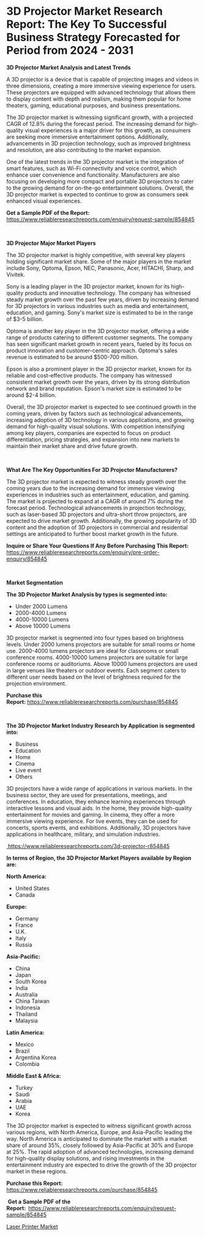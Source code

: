 <p><h1>3D Projector Market Research Report: The Key To Successful Business Strategy Forecasted for Period from 2024 - 2031</h1></p><p><strong>3D Projector Market Analysis and Latest Trends</strong></p>
<p><p>A 3D projector is a device that is capable of projecting images and videos in three dimensions, creating a more immersive viewing experience for users. These projectors are equipped with advanced technology that allows them to display content with depth and realism, making them popular for home theaters, gaming, educational purposes, and business presentations.</p><p>The 3D projector market is witnessing significant growth, with a projected CAGR of 12.8% during the forecast period. The increasing demand for high-quality visual experiences is a major driver for this growth, as consumers are seeking more immersive entertainment options. Additionally, advancements in 3D projection technology, such as improved brightness and resolution, are also contributing to the market expansion.</p><p>One of the latest trends in the 3D projector market is the integration of smart features, such as Wi-Fi connectivity and voice control, which enhance user convenience and functionality. Manufacturers are also focusing on developing more compact and portable 3D projectors to cater to the growing demand for on-the-go entertainment solutions. Overall, the 3D projector market is expected to continue to grow as consumers seek enhanced visual experiences.</p></p>
<p><strong>Get a Sample PDF of the Report:&nbsp;</strong> <a href="https://www.reliableresearchreports.com/enquiry/request-sample/854845">https://www.reliableresearchreports.com/enquiry/request-sample/854845</a></p>
<p>&nbsp;</p>
<p><strong>3D Projector Major Market Players</strong></p>
<p><p>The 3D projector market is highly competitive, with several key players holding significant market share. Some of the major players in the market include Sony, Optoma, Epson, NEC, Panasonic, Acer, HITACHI, Sharp, and Vivitek.</p><p>Sony is a leading player in the 3D projector market, known for its high-quality products and innovative technology. The company has witnessed steady market growth over the past few years, driven by increasing demand for 3D projectors in various industries such as media and entertainment, education, and gaming. Sony's market size is estimated to be in the range of $3-5 billion.</p><p>Optoma is another key player in the 3D projector market, offering a wide range of products catering to different customer segments. The company has seen significant market growth in recent years, fueled by its focus on product innovation and customer-centric approach. Optoma's sales revenue is estimated to be around $500-700 million.</p><p>Epson is also a prominent player in the 3D projector market, known for its reliable and cost-effective products. The company has witnessed consistent market growth over the years, driven by its strong distribution network and brand reputation. Epson's market size is estimated to be around $2-4 billion.</p><p>Overall, the 3D projector market is expected to see continued growth in the coming years, driven by factors such as technological advancements, increasing adoption of 3D technology in various applications, and growing demand for high-quality visual solutions. With competition intensifying among key players, companies are expected to focus on product differentiation, pricing strategies, and expansion into new markets to maintain their market share and drive future growth.</p></p>
<p>&nbsp;</p>
<p><strong>What Are The Key Opportunities For 3D Projector Manufacturers?</strong></p>
<p><p>The 3D projector market is expected to witness steady growth over the coming years due to the increasing demand for immersive viewing experiences in industries such as entertainment, education, and gaming. The market is projected to expand at a CAGR of around 7% during the forecast period. Technological advancements in projection technology, such as laser-based 3D projectors and ultra-short throw projectors, are expected to drive market growth. Additionally, the growing popularity of 3D content and the adoption of 3D projectors in commercial and residential settings are anticipated to further boost market growth in the future.</p></p>
<p><strong>Inquire or Share Your Questions If Any Before Purchasing This Report:</strong> <a href="https://www.reliableresearchreports.com/enquiry/pre-order-enquiry/854845">https://www.reliableresearchreports.com/enquiry/pre-order-enquiry/854845</a></p>
<p>&nbsp;</p>
<p><strong>Market Segmentation</strong></p>
<p><strong>The 3D Projector Market Analysis by types is segmented into:</strong></p>
<p><ul><li>Under 2000 Lumens</li><li>2000-4000 Lumens</li><li>4000-10000 Lumens</li><li>Above 10000 Lumens</li></ul></p>
<p><p>3D projector market is segmented into four types based on brightness levels. Under 2000 lumens projectors are suitable for small rooms or home use. 2000-4000 lumens projectors are ideal for classrooms or small conference rooms. 4000-10000 lumens projectors are suitable for large conference rooms or auditoriums. Above 10000 lumens projectors are used in large venues like theaters or outdoor events. Each segment caters to different user needs based on the level of brightness required for the projection environment.</p></p>
<p><strong>Purchase this Report:&nbsp;</strong><a href="https://www.reliableresearchreports.com/purchase/854845">https://www.reliableresearchreports.com/purchase/854845</a></p>
<p>&nbsp;</p>
<p><strong>The 3D Projector Market Industry Research by Application is segmented into:</strong></p>
<p><ul><li>Business</li><li>Education</li><li>Home</li><li>Cinema</li><li>Live event</li><li>Others</li></ul></p>
<p><p>3D projectors have a wide range of applications in various markets. In the business sector, they are used for presentations, meetings, and conferences. In education, they enhance learning experiences through interactive lessons and visual aids. In the home, they provide high-quality entertainment for movies and gaming. In cinema, they offer a more immersive viewing experience. For live events, they can be used for concerts, sports events, and exhibitions. Additionally, 3D projectors have applications in healthcare, military, and simulation industries.</p></p>
<p><a href="https://www.reliableresearchreports.com/3d-projector-r854845">&nbsp;https://www.reliableresearchreports.com/3d-projector-r854845</a></p>
<p><strong>In terms of Region, the 3D Projector Market Players available by Region are:</strong></p>
<p>
    <p> <strong> North America: </strong>
        <ul>
            <li>United States</li>
            <li>Canada</li>
        </ul>
        </p> 
    <p> <strong> Europe: </strong>
        <ul>
            <li>Germany</li>
            <li>France</li>
            <li>U.K.</li>
            <li>Italy</li>
            <li>Russia</li>
        </ul>
        </p> 
    <p> <strong> Asia-Pacific: </strong>
        <ul>
            <li>China</li>
            <li>Japan</li>
            <li>South Korea</li>
            <li>India</li>
            <li>Australia</li>
            <li>China Taiwan</li>
            <li>Indonesia</li>
            <li>Thailand</li>
            <li>Malaysia</li>
        </ul>
        </p> 
    <p> <strong> Latin America: </strong>
        <ul>
            <li>Mexico</li>
            <li>Brazil</li>
            <li>Argentina Korea</li>
            <li>Colombia</li>
        </ul>
        </p> 
    <p> <strong> Middle East & Africa: </strong>
        <ul>
            <li>Turkey</li>
            <li>Saudi</li>
            <li>Arabia</li>
            <li>UAE</li>
            <li>Korea</li>
        </ul>
    </p>
    </p>
<p><p>The 3D projector market is expected to witness significant growth across various regions, with North America, Europe, and Asia-Pacific leading the way. North America is anticipated to dominate the market with a market share of around 35%, closely followed by Asia-Pacific at 30% and Europe at 25%. The rapid adoption of advanced technologies, increasing demand for high-quality display solutions, and rising investments in the entertainment industry are expected to drive the growth of the 3D projector market in these regions.</p></p>
<p><strong>Purchase this Report: </strong><a href="https://www.reliableresearchreports.com/purchase/854845">https://www.reliableresearchreports.com/purchase/854845</a></p>
<p>&nbsp;<strong>Get a Sample PDF of the Report:&nbsp;&nbsp;</strong><a href="https://www.reliableresearchreports.com/enquiry/request-sample/854845">https://www.reliableresearchreports.com/enquiry/request-sample/854845</a></p>
<p><strong></strong></p>
<p><p><a href="https://issuu.com/reportprime-2/docs/laser-printer-market-size-2030.pptx">Laser Printer Market</a></p></p>